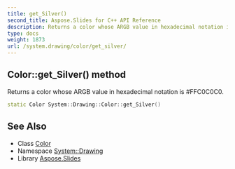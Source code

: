 ```yaml
---
title: get_Silver()
second_title: Aspose.Slides for C++ API Reference
description: Returns a color whose ARGB value in hexadecimal notation is #FFC0C0C0.
type: docs
weight: 1873
url: /system.drawing/color/get_silver/
---
```

## Color::get_Silver() method


Returns a color whose ARGB value in hexadecimal notation is #FFC0C0C0.

```cpp
static Color System::Drawing::Color::get_Silver()
```

## See Also

* Class [Color](../)
* Namespace [System::Drawing](../../)
* Library [Aspose.Slides](../../../)